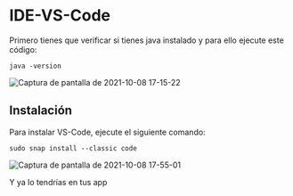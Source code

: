 # IDE-VS-Code

Primero tienes que verificar si tienes java instalado y para ello ejecute este código:
```
java -version
```
![Captura de pantalla de 2021-10-08 17-15-22](https://user-images.githubusercontent.com/91631138/136594445-0da87f4f-9520-41ff-bb5c-56b7e8ba5f19.png)


## Instalación

Para instalar VS-Code, ejecute el siguiente comando:
```
sudo snap install --classic code
```

![Captura de pantalla de 2021-10-08 17-55-01](https://user-images.githubusercontent.com/91631138/136594638-039bfb35-dd04-4bac-bf41-4b19ce8d7b80.png)

Y ya lo tendrías en tus app

